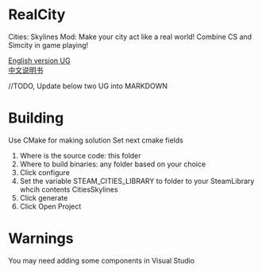 ﻿# RealCity
Cities: Skylines Mod: Make your city act like a real world! Combine CS and Simcity in game playing!

[English version UG](https://shimo.im/docs/LzYEv3Qbk3M35Gvo) <br>
[中文说明书](https://shimo.im/docs/vNaPdg0Bt3A1YU6p)
  
//TODO, Update below two UG into MARKDOWN

# Building
Use CMake for making solution
Set next cmake fields
1. Where is the source code: this folder
2. Where to build binaries: any folder based on your choice
3. Click configure
4. Set the variable STEAM_CITIES_LIBRARY to folder to your SteamLibrary whcih contents CitiesSkylines
5. Click generate
6. Click Open Project

# Warnings
You may need adding some components in Visual Studio

